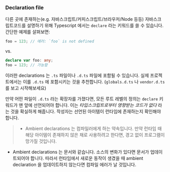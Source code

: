 ### Declaration file

다른 곳에 존재하는(e.g. 자바스크립트/커피스크립트/브라우저/Node 등등) 자바스크립트코드를 설명하기 위해 Typescript 에서는 `declare` 라는 키워드를 쓸 수 있습니다. 간단한 예제를 살펴보면:

```ts
foo = 123; // 에러: `foo` is not defined
```

vs.

```ts
declare var foo: any;
foo = 123; // 가능함
```

이러한 declarations 는 `.ts` 파일이나 `.d.ts` 파일에 포함될 수 있습니다. 실제 프로젝트에서는 이를 `.d.ts` 에 포함시키는 것을 추천합니다. (`globals.d.ts` 나 `vendor.d.ts` 를 보고 시작해보세요)

만약 어떤 파일이 `.d.ts` 라는 확장자를 가졌다면, 모든 루트 레벨의 정의는 `declare` 키워드가 맨 앞에 선언되어야 합니다. 이는 _타입스크립트로부터 영향받는 코드가 없다_ 라는 것을 확실하게 해줍니다. 작성자는 선언된 아이템이 런타임에 존재하는지 확인해야 합니다.

> - Ambient declarations 는 컴파일러에게 하는 약속입니다. 만약 런타임 때 해당 아이템이 존재하지 않은 채로 사용하려고 한다면, 경고 없이 프로그램이 망가질 것입니다.

- Ambient declarations 는 문서와 같습니다. 소스의 변화가 있다면 문서가 업데이트되어야 합니다. 따라서 런타임에서 새로운 동작이 생겼을 때 ambient declaration 을 업데이트하지 않는다면 컴파일 에러가 날 것입니다.
